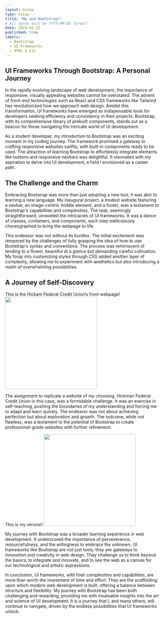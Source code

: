 ```yaml
---
layout: essay
type: essay
title: "Me and Bootstrap!"
# All dates must be YYYY-MM-DD format!
date: 2024-02-22
published: true
labels:
  - Bootstrap
  - UI Frameworks
  - HTML & CSS
---
```


## UI Frameworks Through Bootstrap: A Personal Journey

In the rapidly evolving landscape of web development, the importance of responsive, visually appealing websites cannot be overstated. The advent of front-end technologies such as React and CSS frameworks like Tailwind has revolutionized how we approach web design. Amidst this transformation, UI frameworks have emerged as indispensable tools for developers seeking efficiency and consistency in their projects. Bootstrap, with its comprehensive library of prebuilt components, stands out as a beacon for those navigating the intricate world of UI development.

As a student developer, my introduction to Bootstrap was an exciting moment in my coding journey. The framework promised a gateway to crafting responsive websites swiftly, with built-in components ready to be used. The attraction of learning Bootstrap to effortlessly integrate elements like buttons and responsive navbars was delightful. It resonated with my aspiration to delve into UI development, a field I envisioned as a career path.

## The Challenge and the Charm

Embracing Bootstrap was more than just adopting a new tool; it was akin to learning a new language. My inaugural project, a modest website featuring a navbar, an image-centric middle element, and a footer, was a testament to Bootstrap's capabilities and complexities. The task, seemingly straightforward, unraveled the intricacies of UI frameworks. It was a dance of classes, containers, and components, each step meticulously choreographed to bring the webpage to life.

This endeavor was not without its hurdles. The initial excitement was tempered by the challenges of fully grasping the idea of how to use Bootstrap's syntax and conventions. The process was reminiscent of tending to a flower, beautiful at a glance but demanding careful cultivation. My foray into customizing styles through CSS added another layer of complexity, allowing me to experiment with aesthetics but also introducing a realm of overwhelming possibilities.

## A Journey of Self-Discovery

This is the Hickam Federal Credit Union’s front webpage! 
<img width="300px" class="rounded float-start pe-4" src="../img/hickam-screenshot.png"> 

The assignment to replicate a website of my choosing, Hickman Federal Credit Union in this case, was a formidable challenge. It was an exercise in self-teaching, pushing the boundaries of my understanding and forcing me to adapt and learn quickly. The endeavor was not about achieving perfection but about exploration and growth. The outcome, while not flawless, was a testament to the potential of Bootstrap to create professional-grade websites with further refinement.

This is my version!
<img width="300px" class="rounded float-start pe-4" src="../img/hickam-mine-screenshot.png"> 

My journey with Bootstrap was a broader learning experience in web development. It underscored the importance of perseverance, resourcefulness, and the willingness to embrace the unknown. UI frameworks like Bootstrap are not just tools; they are gateways to innovation and creativity in web design. They challenge us to think beyond the basics, to integrate and innovate, and to see the web as a canvas for our technological and artistic expressions.

In conclusion, UI frameworks, with their complexities and capabilities, are more than worth the investment of time and effort. They are the scaffolding upon which modern web development is built, offering a balance between structure and flexibility. My journey with Bootstrap has been both challenging and rewarding, providing me with invaluable insights into the art and science of UI development. It is a journey that I, and many others, will continue to navigate, driven by the endless possibilities that UI frameworks unlock.
